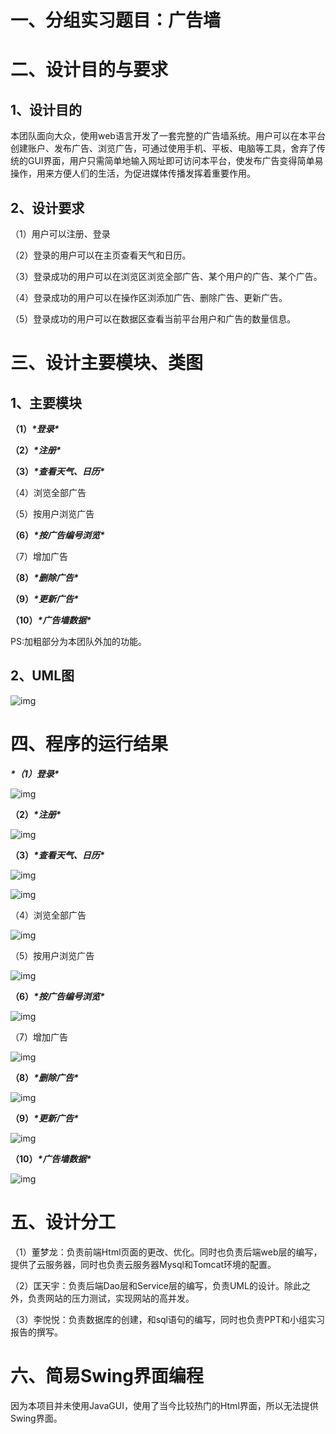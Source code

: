  

# 一、**分组实习题目：广告墙**

# 二、**设计目的与要求**

## 1、**设计目的**

本团队面向大众，使用web语言开发了一套完整的广告墙系统。用户可以在本平台创建账户、发布广告、浏览广告，可通过使用手机、平板、电脑等工具，舍弃了传统的GUI界面，用户只需简单地输入网址即可访问本平台，使发布广告变得简单易操作，用来方便人们的生活，为促进媒体传播发挥着重要作用。

## 2、**设计要求**

（1）用户可以注册、登录

（2）登录的用户可以在主页查看天气和日历。

（3）登录成功的用户可以在浏览区浏览全部广告、某个用户的广告、某个广告。

（4）登录成功的用户可以在操作区浏添加广告、删除广告、更新广告。

（5）登录成功的用户可以在数据区查看当前平台用户和广告的数量信息。

# 三、**设计主要模块、类图**

## 1、**主要模块**

**（1）*****\*登录\****

**（2）*****\*注册\****

**（3）*****\*查看天气、日历\****

（4）浏览全部广告

（5）按用户浏览广告

**（6）*****\*按广告编号浏览\****

（7）增加广告

**（8）*****\*删除广告\****

**（9）*****\*更新广告\****

**（10）*****\*广告墙数据\****

 PS:加粗部分为本团队外加的功能。

## 2、**UML图**

![img](file:///C:\Users\86176\AppData\Local\Temp\ksohtml\wpsC76D.tmp.jpg) 

# 四、**程序的运行结果**

***\*（1）登录\****

![img](file:///C:\Users\86176\AppData\Local\Temp\ksohtml\wpsC77E.tmp.jpg) 

**（2）*****\*注册\****

![img](file:///C:\Users\86176\AppData\Local\Temp\ksohtml\wpsC77F.tmp.jpg) 

**（3）*****\*查看天气、日历\****

![img](file:///C:\Users\86176\AppData\Local\Temp\ksohtml\wpsC78F.tmp.jpg) 

![img](file:///C:\Users\86176\AppData\Local\Temp\ksohtml\wpsC790.tmp.jpg) 

（4）浏览全部广告

![img](file:///C:\Users\86176\AppData\Local\Temp\ksohtml\wpsC791.tmp.jpg) 

（5）按用户浏览广告

![img](file:///C:\Users\86176\AppData\Local\Temp\ksohtml\wpsC792.tmp.jpg) 

**（6）*****\*按广告编号浏览\****

![img](file:///C:\Users\86176\AppData\Local\Temp\ksohtml\wpsC7A3.tmp.jpg) 

（7）增加广告

![img](file:///C:\Users\86176\AppData\Local\Temp\ksohtml\wpsC7A4.tmp.jpg) 

**（8）*****\*删除广告\****

![img](file:///C:\Users\86176\AppData\Local\Temp\ksohtml\wpsC7A5.tmp.jpg) 

**（9）*****\*更新广告\****

![img](file:///C:\Users\86176\AppData\Local\Temp\ksohtml\wpsC7A6.tmp.jpg) 

**（10）*****\*广告墙数据\****

![img](file:///C:\Users\86176\AppData\Local\Temp\ksohtml\wpsC7A7.tmp.jpg) 

# 五、**设计分工**

（1）董梦龙：负责前端Html页面的更改、优化。同时也负责后端web层的编写，提供了云服务器，同时也负责云服务器Mysql和Tomcat环境的配置。

（2）匡天宇：负责后端Dao层和Service层的编写，负责UML的设计。除此之外，负责网站的压力测试，实现网站的高并发。

（3）李悦悦：负责数据库的创建，和sql语句的编写，同时也负责PPT和小组实习报告的撰写。

# 六、**简易Swing界面编程**

因为本项目并未使用JavaGUI，使用了当今比较热门的Html界面，所以无法提供Swing界面。